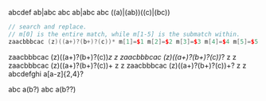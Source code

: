 abcdef ab|abc
abc ab|abc
abc ((a)|(ab))((c)|(bc))

```cpp
// search and replace.
// m[0] is the entire match, while m[1-5] is the submatch within.
zaacbbbcac (z)((a+)?(b+)?(c))* m[1]=$1 m[2]=$2 m[3]=$3 m[4]=$4 m[5]=$5
```

zaacbbbcac (z)((a+)?(b+)?(c))*z z
zaacbbbcac (z)((a+)?(b+)?(c))*? z z
zaacbbbcac (z)((a+)?(b+)?(c))+ z z
zaacbbbcac (z)((a+)?(b+)?(c))+? z z
abcdefghi a[a-z]{2,4}?

abc a(b?)
abc a(b??)
